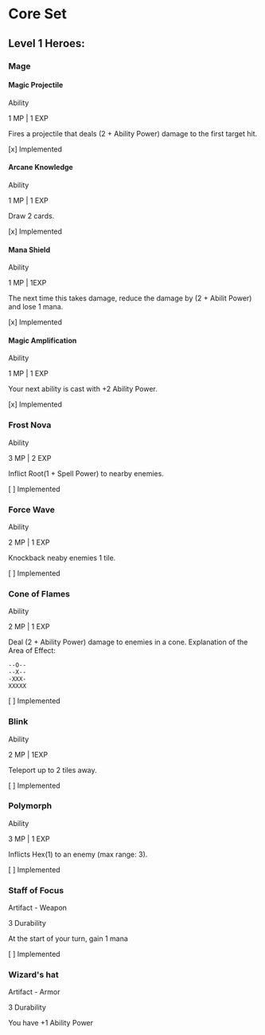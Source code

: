 # Core Set

## Level 1 Heroes:

### Mage

#### Magic Projectile

Ability

1 MP | 1 EXP

Fires a projectile that deals (2 + Ability Power) damage to the first target hit.

[x] Implemented

#### Arcane Knowledge

Ability

1 MP | 1 EXP

Draw 2 cards.


[x] Implemented

#### Mana Shield

Ability

1 MP |  1EXP

The next time this takes damage, reduce the damage by (2 + Abilit Power) and lose 1 mana.


[x] Implemented

#### Magic Amplification

Ability

1 MP | 1 EXP

Your next ability is cast with +2 Ability Power.


[x] Implemented

### Frost Nova

Ability

3 MP | 2 EXP

Inflict Root(1 + Spell Power) to nearby enemies.


[ ] Implemented

### Force Wave

Ability

2 MP | 1 EXP

Knockback neaby enemies 1 tile.

[ ] Implemented

### Cone of Flames

Ability

2 MP | 1 EXP

Deal (2 + Ability Power) damage to enemies in a cone.
Explanation of the Area of Effect:

```
--O--
--X--
-XXX-
XXXXX

```


[ ] Implemented

###  Blink

Ability

2 MP | 1EXP

Teleport up to 2 tiles away.

[ ] Implemented

### Polymorph

Ability

3 MP | 1 EXP

Inflicts Hex(1) to an enemy (max range: 3).


[ ] Implemented

### Staff of Focus

Artifact - Weapon

3 Durability

At the start of your turn, gain 1 mana

[ ] Implemented

###  Wizard's hat

Artifact - Armor

3 Durability

You have +1 Ability Power